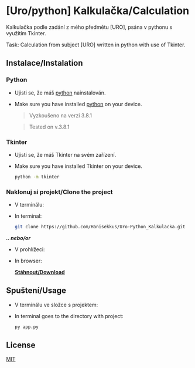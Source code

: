 # [Uro/python] Kalkulačka/Calculation

Kalkulačka podle zadání z mého předmětu [URO], psána v pythonu s využitím Tkinter.

Task: Calculation from subject [URO] written in python with use of Tkinter.

## Instalace/Instalation

### Python
* Ujisti se, že máš [python](https://www.python.org/downloads/) nainstalován.
* Make sure you have installed [python](https://www.python.org/downloads/) on your device.
 
  > Vyzkoušeno na verzi 3.8.1
  
  > Tested on v.3.8.1

### Tkinter
* Ujisti se, že máš Tkinter na svém zařízení.
* Make sure you have installed Tkinter on your device.
 
  ```bash
  python -m tkinter
  ```

### Naklonuj si projekt/Clone the project
* V terminálu:
* In terminal:

   ```bash
   git clone https://github.com/Hanisekkus/Uro-Python_Kalkulacka.git
   ```

**_.. nebo/or_** 
* V prohlížeci:
* In browser:

   [**Stáhnout/Download**](https://github.com/Hanisekkus/Uro-Python_Kalkulacka/archive/master.zip)

## Spuštení/Usage

* V terminálu ve složce s projektem:
* In terminal goes to the directory with project:

   ```bash
   py app.py
   ```

## License
[MIT](https://choosealicense.com/licenses/mit/)
